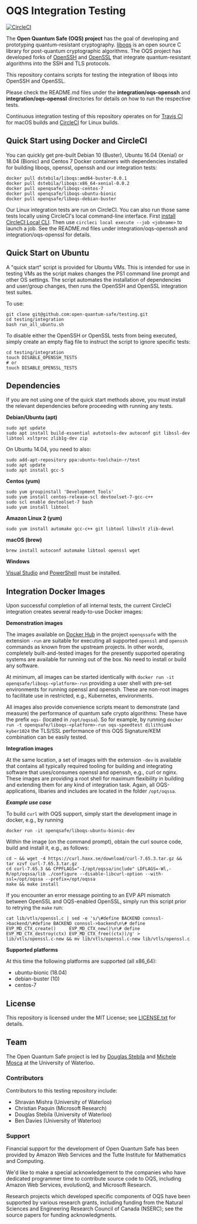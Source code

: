 OQS Integration Testing
=======================

[![CircleCI](https://circleci.com/gh/baentsch/testing/tree/master.svg?style=svg)](https://circleci.com/gh/baentsch/testing/tree/master)

The **Open Quantum Safe (OQS) project** has the goal of developing and prototyping quantum-resistant cryptography.  [liboqs](https://github.com/open-quantum-safe/liboqs) is an open source C library for post-quantum cryptographic algorithms.  The OQS project has developed forks of [OpenSSH](https://github.com/open-quantum-safe/openssh-portable) and [OpenSSL](https://github.com/open-quantum-safe/openssl) that integrate quantum-resistant algorithms into the SSH and TLS protocols.

This repository contains scripts for testing the integration of liboqs into OpenSSH and OpenSSL.

Please check the README.md files under the **integration/oqs-openssh** and **integration/oqs-openssl** directories for details on how to run the respective tests.

Continuous integration testing of this repository operates on for [Travis CI](https://travis-ci.org/open-quantum-safe/testing) for macOS builds and [CircleCI](https://circleci.com/gh/open-quantum-safe/testing) for Linux builds.

Quick Start using Docker and CircleCI
-------------------------------------

You can quickly get pre-built Debian 10 (Buster), Ubuntu 16.04 (Xenial) or 18.04 (Bionic) and Centos 7 Docker containers with dependencies installed for building liboqs, openssl, openssh and our integration tests:

	docker pull dstebila/liboqs:amd64-buster-0.0.1
	docker pull dstebila/liboqs:x86_64-xenial-0.0.2
	docker pull openqsafe/liboqs-centos-7
	docker pull openqsafe/liboqs-ubuntu-bionic
	docker pull openqsafe/liboqs-debian-buster


Our Linux integration tests are run on CircleCI.  You can also run those same tests locally using CircleCI's local command-line interface.  First [install CircleCI Local CLI](https://circleci.com/docs/2.0/local-cli/).  Then use `circleci local execute --job <jobname>` to launch a job.  See the README.md files under integration/oqs-openssh and integration/oqs-openssl for details.

Quick Start on Ubuntu
---------------------

A "quick start" script is provided for Ubuntu VMs. This is intended for use in testing VMs as the script makes changes the PS1 command line prompt and other OS settings. The script automates the installation of dependencies and user/group changes, then runs the OpenSSH and OpenSSL integration test suites.

To use:

	git clone git@github.com:open-quantum-safe/testing.git
	cd testing/integration
	bash run_all_ubuntu.sh

To disable either the OpenSSH or OpenSSL tests from being executed, simply create an empty flag file to instruct the script to ignore specific tests:

	cd testing/integration
	touch DISABLE_OPENSSH_TESTS
	# or
	touch DISABLE_OPENSSL_TESTS

Dependencies
------------

If you are not using one of the quick start methods above, you must install the relevant dependencies before proceeding with running any tests.

**Debian/Ubuntu (apt)**

	sudo apt update
	sudo apt install build-essential autotools-dev autoconf git libssl-dev libtool xsltproc zlib1g-dev zip

On Ubuntu 14.04, you need to also:

	sudo add-apt-repository ppa:ubuntu-toolchain-r/test
	sudo apt update
	sudo apt install gcc-5

**Centos (yum)**

	sudo yum groupinstall 'Development Tools'
	sudo yum install centos-release-scl devtoolset-7-gcc-c++
	sudo scl enable devtoolset-7 bash
	sudo yum install libtool

**Amazon Linux 2 (yum)**

	sudo yum install automake gcc-c++ git libtool libxslt zlib-devel

**macOS (brew)**

	brew install autoconf automake libtool openssl wget

**Windows**

[Visual Studio](https://visualstudio.microsoft.com/vs/) and [PowerShell](https://docs.microsoft.com/en-us/powershell/scripting/overview?view=powershell-6) must be installed.

Integration Docker Images
-------------------------

Upon successful completion of all internal tests, the current CircleCI integration creates several ready-to-use Docker images:

**Demonstration images**

The images available on [Docker Hub](https://hub.docker.com) in the project `openqssafe` with the extension `-run` are suitable for executing all supported `openssl` and `openssh` commands as known from the upstream projects. In other words, completely built-and-tested images for the presently supported operating systems are available for running out of the box. No need to install or build any software.

At minimum, all images can be started identically with `docker run -it openqsafe/liboqs-<platform>-run` providing a user shell with pre-set environments for running openssl and openssh. These are non-root images to facilitate use in restricted, e.g., Kubernetes, environments.

All images also provide convenience scripts meant to demonstrate (and measure) the performance of quantum safe crypto algorithms: These have the prefix `oqs-` (located in `/opt/oqssa`). So for example, by running `docker run -t openqsafe/liboqs-<platform>-run oqs-speedtest dilithium4 kyber1024` the TLS/SSL performance of this OQS Signature/KEM combination can be easily tested. 

**Integration images**

At the same location, a set of images with the extension `-dev` is available that contains all typically required tooling for building and integrating software that uses/consumes openssl and openssh, e.g., curl or nginx. These images are providing a root shell for maximum flexibility in building and extending them for any kind of integration task. Again, all OQS-applications, libaries and includes are located in the folder `/opt/oqssa`.

***Example use case***

To build `curl` with OQS support, simply start the development image in docker, e.g., by running
```
docker run -it openqsafe/liboqs-ubuntu-bionic-dev
```
Within the image (on the command prompt), obtain the curl source code, build and install it, e.g., as follows:
```
cd ~ && wget -4 https://curl.haxx.se/download/curl-7.65.3.tar.gz && tar xzvf curl-7.65.3.tar.gz
cd curl-7.65.3 && CPPFLAGS="-I/opt/oqssa/include" LDFLAGS=-Wl,-R/opt/oqssa/lib ./configure --disable-libcurl-option --with-ssl=/opt/oqssa --prefix=/opt/oqssa 
make && make install
```

If you encounter an error message pointing to an EVP API mismatch between OpenSSL and OQS-enabled OpenSSL, simply run this script prior to retrying the `make` run:
```
cat lib/vtls/openssl.c | sed -e 's/\#define BACKEND connssl->backend/\#define BACKEND connssl->backend\n\# define EVP_MD_CTX_create()     EVP_MD_CTX_new()\n\# define EVP_MD_CTX_destroy(ctx) EVP_MD_CTX_free((ctx))/g' > lib/vtls/openssl.c-new && mv lib/vtls/openssl.c-new lib/vtls/openssl.c
```

**Supported platforms**

At this time the following platforms are supported (all x86_64):
* ubuntu-bionic (18.04)
* debian-buster (10)
* centos-7


License
-------

This repository is licensed under the MIT License; see [LICENSE.txt](https://github.com/open-quantum-safe/testing/blob/master/LICENSE.txt) for details.

Team
----

The Open Quantum Safe project is led by [Douglas Stebila](https://www.douglas.stebila.ca/research/) and [Michele Mosca](http://faculty.iqc.uwaterloo.ca/mmosca/) at the University of Waterloo.

### Contributors

Contributors to this testing repository include:

- Shravan Mishra (University of Waterloo)
- Christian Paquin (Microsoft Research)
- Douglas Stebila (University of Waterloo)
- Ben Davies (University of Waterloo)

### Support

Financial support for the development of Open Quantum Safe has been provided by Amazon Web Services and the Tutte Institute for Mathematics and Computing.

We'd like to make a special acknowledgement to the companies who have dedicated programmer time to contribute source code to OQS, including Amazon Web Services, evolutionQ, and Microsoft Research.

Research projects which developed specific components of OQS have been supported by various research grants, including funding from the Natural Sciences and Engineering Research Council of Canada (NSERC); see the source papers for funding acknowledgments.
